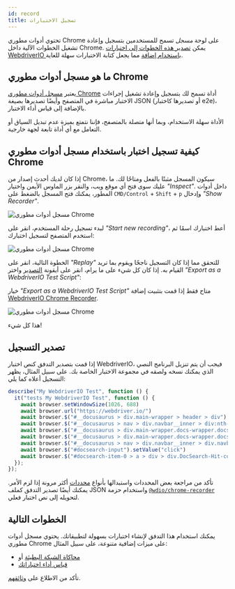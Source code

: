 ```yaml
---
id: record
title: تسجيل الاختبارات
---
```


تحتوي أدوات مطوري Chrome على لوحة _مسجل_ تسمح للمستخدمين بتسجيل وإعادة تشغيل الخطوات الآلية داخل Chrome. يمكن [تصدير هذه الخطوات إلى اختبارات WebdriverIO باستخدام إضافة](https://chrome.google.com/webstore/detail/webdriverio-chrome-record/pllimkccefnbmghgcikpjkmmcadeddfn?hl=en) مما يجعل كتابة الاختبارات سهلة للغاية.

## ما هو مسجل أدوات مطوري Chrome

يعتبر [مسجل أدوات مطوري Chrome](https://developer.chrome.com/docs/devtools/recorder/) أداة تسمح لك بتسجيل وإعادة تشغيل إجراءات الاختبار مباشرة في المتصفح وأيضًا تصديرها بصيغة JSON (أو تصديرها كاختبار e2e)، بالإضافة إلى قياس أداء الاختبار.

الأداة سهلة الاستخدام، وبما أنها متصلة بالمتصفح، فإننا نتمتع بميزة عدم تبديل السياق أو التعامل مع أي أداة تابعة لجهة خارجية.

## كيفية تسجيل اختبار باستخدام مسجل أدوات مطوري Chrome

إذا كان لديك أحدث إصدار من Chrome، سيكون المسجل مثبتًا بالفعل ومتاحًا لك. ما عليك سوى فتح أي موقع ويب، والنقر بزر الماوس الأيمن واختيار _"Inspect"_. داخل أدوات المطور، يمكنك فتح المسجل بالضغط على `CMD/Control` + `Shift` + `p` وإدخال _"Show Recorder"_.

![مسجل أدوات مطوري Chrome](/img/recorder/recorder.png)

لبدء تسجيل رحلة المستخدم، انقر على _"Start new recording"_، أعط اختبارك اسمًا ثم استخدم المتصفح لتسجيل اختبارك:

![مسجل أدوات مطوري Chrome](/img/recorder/demo.gif)

الخطوة التالية، انقر على _"Replay"_ للتحقق مما إذا كان التسجيل ناجحًا ويقوم بما تريد القيام به. إذا كان كل شيء على ما يرام، انقر على أيقونة [التصدير](https://developer.chrome.com/docs/devtools/recorder/reference/#recorder-extension) واختر _"Export as a WebdriverIO Test Script"_:

خيار _"Export as a WebdriverIO Test Script"_ متاح فقط إذا قمت بتثبيت إضافة [WebdriverIO Chrome Recorder](https://chrome.google.com/webstore/detail/webdriverio-chrome-record/pllimkccefnbmghgcikpjkmmcadeddfn).

![مسجل أدوات مطوري Chrome](/img/recorder/export.gif)

هذا كل شيء!

## تصدير التسجيل

إذا قمت بتصدير التدفق كنص اختبار WebdriverIO، فيجب أن يتم تنزيل البرنامج النصي الذي يمكنك نسخه ولصقه في مجموعة الاختبار الخاصة بك. على سبيل المثال، يظهر التسجيل أعلاه كما يلي:

```ts
describe("My WebdriverIO Test", function () {
  it("tests My WebdriverIO Test", function () {
    await browser.setWindowSize(1026, 688)
    await browser.url("https://webdriver.io/")
    await browser.$("#__docusaurus > div.main-wrapper > header > div").click()
    await browser.$("#__docusaurus > nav > div.navbar__inner > div:nth-child(1) > a:nth-child(3)").click()rec
    await browser.$("#__docusaurus > div.main-wrapper.docs-wrapper.docs-doc-page > div > aside > div > nav > ul > li:nth-child(4) > div > a").click()
    await browser.$("#__docusaurus > div.main-wrapper.docs-wrapper.docs-doc-page > div > aside > div > nav > ul > li:nth-child(4) > ul > li:nth-child(2) > a").click()
    await browser.$("#__docusaurus > nav > div.navbar__inner > div.navbar__items.navbar__items--right > div.searchBox_qEbK > button > span.DocSearch-Button-Container > span").click()
    await browser.$("#docsearch-input").setValue("click")
    await browser.$("#docsearch-item-0 > a > div > div.DocSearch-Hit-content-wrapper > span").click()
  });
});
```

تأكد من مراجعة بعض المحددات واستبدالها بأنواع [محددات](/docs/selectors) أكثر مرونة إذا لزم الأمر. يمكنك أيضًا تصدير التدفق كملف JSON واستخدام حزمة [`@wdio/chrome-recorder`](https://github.com/webdriverio/chrome-recorder) لتحويله إلى نص اختبار فعلي.

## الخطوات التالية

يمكنك استخدام هذا التدفق لإنشاء اختبارات بسهولة لتطبيقاتك. يحتوي مسجل أدوات مطوري Chrome على ميزات إضافية متنوعة، على سبيل المثال:

- [محاكاة الشبكة البطيئة](https://developer.chrome.com/docs/devtools/recorder/#simulate-slow-network) أو
- [قياس أداء اختباراتك](https://developer.chrome.com/docs/devtools/recorder/#measure)

تأكد من الاطلاع على [وثائقهم](https://developer.chrome.com/docs/devtools/recorder).